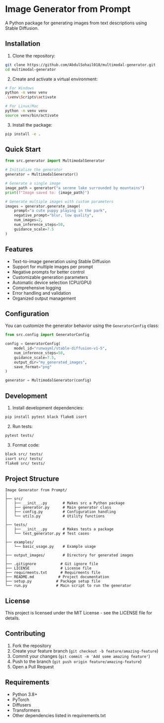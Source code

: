 # Image Generator from Prompt

A Python package for generating images from text descriptions using Stable Diffusion.

## Installation

1. Clone the repository:
```bash
git clone https://github.com/AbdulSohail018/multimodal-generator.git
cd multimodal-generator
```

2. Create and activate a virtual environment:
```bash
# For Windows
python -m venv venv
.\venv\Scripts\activate

# For Linux/Mac
python -m venv venv
source venv/bin/activate
```

3. Install the package:
```bash
pip install -e .
```

## Quick Start

```python
from src.generator import MultimodalGenerator

# Initialize the generator
generator = MultimodalGenerator()

# Generate a single image
image_path = generator("a serene lake surrounded by mountains")
print(f"Image saved to: {image_path}")

# Generate multiple images with custom parameters
images = generator.generate_image(
    prompt="a cute puppy playing in the park",
    negative_prompt="blur, low quality",
    num_images=2,
    num_inference_steps=50,
    guidance_scale=7.5
)
```

## Features

- Text-to-image generation using Stable Diffusion
- Support for multiple images per prompt
- Negative prompts for better control
- Customizable generation parameters
- Automatic device selection (CPU/GPU)
- Comprehensive logging
- Error handling and validation
- Organized output management

## Configuration

You can customize the generator behavior using the `GeneratorConfig` class:

```python
from src.config import GeneratorConfig

config = GeneratorConfig(
    model_id="runwayml/stable-diffusion-v1-5",
    num_inference_steps=50,
    guidance_scale=7.5,
    output_dir="my_generated_images",
    save_format="png"
)

generator = MultimodalGenerator(config)
```

## Development

1. Install development dependencies:
```bash
pip install pytest black flake8 isort
```

2. Run tests:
```bash
pytest tests/
```

3. Format code:
```bash
black src/ tests/
isort src/ tests/
flake8 src/ tests/
```

## Project Structure

```
Image Generator from Prompt/
│
├── src/
│   ├── __init__.py       # Makes src a Python package
│   ├── generator.py      # Main generator class
│   ├── config.py         # Configuration handling
│   └── utils.py          # Utility functions
│
├── tests/
│   ├── __init__.py       # Makes tests a package
│   └── test_generator.py # Test cases
│
├── examples/
│   └── basic_usage.py    # Example usage
│
├── output_images/        # Directory for generated images
│
├── .gitignore           # Git ignore file
├── LICENSE              # License file
├── requirments.txt      # Requirments file
├── README.md           # Project documentation
├── setup.py           # Package setup file
└── run.py             # Main script to run the generator
```

## License

This project is licensed under the MIT License - see the LICENSE file for details.

## Contributing

1. Fork the repository
2. Create your feature branch (`git checkout -b feature/amazing-feature`)
3. Commit your changes (`git commit -m 'Add some amazing feature'`)
4. Push to the branch (`git push origin feature/amazing-feature`)
5. Open a Pull Request

## Requirements

- Python 3.8+
- PyTorch
- Diffusers
- Transformers
- Other dependencies listed in requirements.txt
